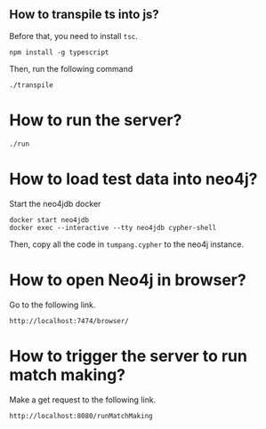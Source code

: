 
## How to transpile ts into js?
Before that, you need to install `tsc`.
```
npm install -g typescript
```
Then, run the following command
```
./transpile
```

# How to run the server?
```
./run
```

# How to load test data into neo4j?
Start the neo4jdb docker
```
docker start neo4jdb
docker exec --interactive --tty neo4jdb cypher-shell
```
Then, copy all the code in `tumpang.cypher` to the neo4j instance.

# How to open Neo4j in browser?
Go to the following link.
```
http://localhost:7474/browser/
```

# How to trigger the server to run match making?
Make a get request to the following link.
```
http://localhost:8080/runMatchMaking
```